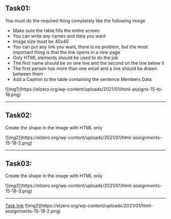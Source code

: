 <h2>Task01:</h2>
<p>You must do the required thing completely like the following image</p>
<ul>
  <li>Make sure the table fills the entire screen</li>
  <li>You can write any names and data you want</li>
  <li>Image size must be 40x40</li>
  <li>You can put any link you want, there is no problem, but the most important thing is that the link opens in a new page</li>
  <li>Only HTML elements should be used to do the job</li>
  <li>The first name should be on one line and the second on the line below it</li>
  <li>The first person has more than one email and a line should be drawn between them</li>
  <li>Add a Caption to the table containing the sentence Members Data</li>
</ul>
![img1](https://elzero.org/wp-content/uploads/2021/01/html-assigns-15-to-18.png)
<hr>
<h2>Task02:</h2>
<p>Create the shape in the image with HTML only</p>
![img2](https://elzero.org/wp-content/uploads/2021/01/html-assignments-15-18-2.png)
<hr>
<h2>Task03:</h2>
<p>Create the shape in the image with HTML only</p>
![img3](https://elzero.org/wp-content/uploads/2021/01/html-assignments-15-18-3.png)
<hr>
<a href="https://elzero.org/html-assignments-lesson-from-15-to-18/">Task link</a>
![img2](https://elzero.org/wp-content/uploads/2021/01/html-assignments-15-18-2.png)
